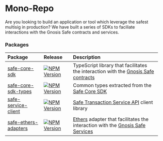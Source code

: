 # Mono-Repo

Are you looking to build an application or tool which leverage the safest multisig in production? We have built a series of SDKs to faciliate interactions with the Gnosis Safe contracts and services. 

### Packages

| Package | Release | Description |
| :--- | :--- | :--- |
| [safe-core-sdk](https://github.com/gnosis/safe-core-sdk/tree/master/packages/safe-core-sdk) | [![NPM Version](https://camo.githubusercontent.com/19147c4a75d901dba6558ccfee53e26ba37f8a3a5cd712dc9af7850e31669428/68747470733a2f2f62616467652e667572792e696f2f6a732f253430676e6f7369732e706d253246736166652d636f72652d73646b2e737667)](https://badge.fury.io/js/%40gnosis.pm%2Fsafe-core-sdk) | TypeScript library that facilitates the interaction with the [Gnosis Safe contracts](https://github.com/gnosis/safe-contracts) |
| [safe-core-sdk-types](https://github.com/gnosis/safe-core-sdk/tree/master/packages/safe-core-sdk-types) | [![NPM Version](https://camo.githubusercontent.com/04b0bf621b96568b581a78cb15b14e7c41ebd0f63e8bd30923cd5002dc7643f7/68747470733a2f2f62616467652e667572792e696f2f6a732f253430676e6f7369732e706d253246736166652d636f72652d73646b2d74797065732e737667)](https://badge.fury.io/js/%40gnosis.pm%2Fsafe-core-sdk-types) | Common types extracted from the [Safe Core SDK](https://github.com/gnosis/safe-core-sdk/tree/master/packages/safe-core-sdk) |
| [safe-service-client](https://github.com/gnosis/safe-core-sdk/tree/master/packages/safe-service-client) | [![NPM Version](https://camo.githubusercontent.com/0029846ff55fff05d4984771dc5f22ad3af526fdee0c91409286d5c53d08aefa/68747470733a2f2f62616467652e667572792e696f2f6a732f253430676e6f7369732e706d253246736166652d736572766963652d636c69656e742e737667)](https://badge.fury.io/js/%40gnosis.pm%2Fsafe-service-client) | [Safe Transaction Service API](https://github.com/gnosis/safe-transaction-service) client library |
| [safe-ethers-adapters](https://github.com/gnosis/safe-core-sdk/tree/master/packages/safe-ethers-adapters) | [![NPM Version](https://camo.githubusercontent.com/62da84e05b7e25aa7458a90df1f07d50689d95dbce8e012cad4f1aa4c60b7fa4/68747470733a2f2f62616467652e667572792e696f2f6a732f253430676e6f7369732e706d253246736166652d6574686572732d61646170746572732e737667)](https://badge.fury.io/js/%40gnosis.pm%2Fsafe-ethers-adapters) | [Ethers](https://docs.ethers.io/v5/single-page/) adapter that facilitates the interaction with the [Gnosis Safe Services](https://github.com/gnosis/safe-transaction-service) |



